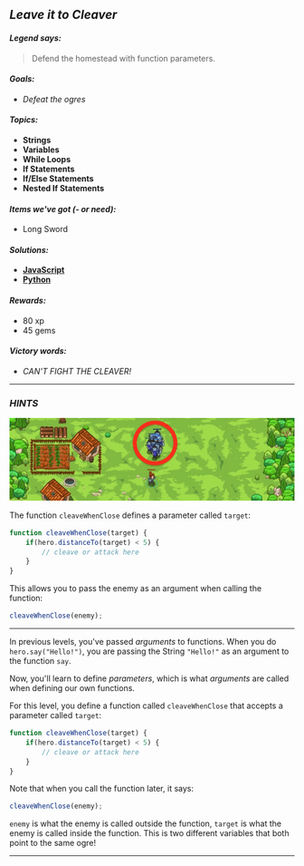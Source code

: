 ## _Leave it to Cleaver_

#### _Legend says:_
> Defend the homestead with function parameters.

#### _Goals:_
+ _Defeat the ogres_

#### _Topics:_
+ **Strings**
+ **Variables**
+ **While Loops**
+ **If Statements**
+ **If/Else Statements**
+ **Nested If Statements**

#### _Items we've got (- or need):_
+ Long Sword

#### _Solutions:_
+ **[JavaScript](leaveItCleave.js)**
+ **[Python](leave_it_cleave.py)**

#### _Rewards:_
+ 80 xp
+ 45 gems

#### _Victory words:_
+ _CAN'T FIGHT THE CLEAVER!_

___

### _HINTS_

![](img/leave_it_to_cleaver.jpeg)

The function `cleaveWhenClose` defines a parameter called `target`:

```javascript
function cleaveWhenClose(target) {
    if(hero.distanceTo(target) < 5) {
        // cleave or attack here
    }
}
```

This allows you to pass the enemy as an argument when calling the function:

```javascript
cleaveWhenClose(enemy);
```

___

In previous levels, you've passed _arguments_ to functions. When you do `hero.say("Hello!")`, you are passing the String `"Hello!"` as an argument to the function `say`.

Now, you'll learn to define _parameters_, which is what _arguments_ are called when defining our own functions.

For this level, you define a function called `cleaveWhenClose` that accepts a parameter called `target`:

```javascript
function cleaveWhenClose(target) {
    if(hero.distanceTo(target) < 5) {
        // cleave or attack here
    }
}
```

Note that when you call the function later, it says:

```javascript
cleaveWhenClose(enemy);
```

`enemy` is what the enemy is called outside the function, `target` is what the enemy is called inside the function. This is two different variables that both point to the same ogre!

___
